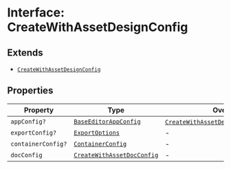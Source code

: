 # Interface: CreateWithAssetDesignConfig

## Extends

- [`CreateWithAssetDesignConfig`](../../../../editor/DesignConfig.types/interfaces/create-with-asset-design-config/index.md)

## Properties

| Property | Type | Overrides | Inherited from |
| ------ | ------ | ------ | ------ |
| `appConfig?` | [`BaseEditorAppConfig`](../../../../editor/AppConfig.types/interfaces/Baseeditor-app-config.md) | [`CreateWithAssetDesignConfig`](../../../../editor/DesignConfig.types/interfaces/create-with-asset-design-config/index.md).`appConfig` | - |
| `exportConfig?` | [`ExportOptions`](../../../../ExportConfig.types/type-aliases/export-options.md) | - | [`CreateWithAssetDesignConfig`](../../../../editor/DesignConfig.types/interfaces/create-with-asset-design-config/index.md).`exportConfig` |
| `containerConfig?` | [`ContainerConfig`](../../../../ContainerConfig.types/type-aliases/container-config/index.md) | - | [`CreateWithAssetDesignConfig`](../../../../editor/DesignConfig.types/interfaces/create-with-asset-design-config/index.md).`containerConfig` |
| `docConfig` | [`CreateWithAssetDocConfig`](../../../../editor/DocConfig.types/interfaces/create-with-asset-doc-config.md) | - | [`CreateWithAssetDesignConfig`](../../../../editor/DesignConfig.types/interfaces/create-with-asset-design-config/index.md).`docConfig` |
